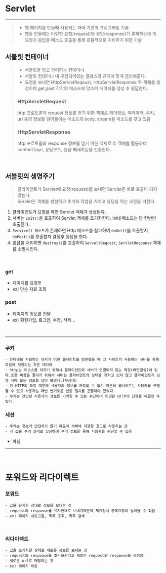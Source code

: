 # Servlet

---

> - 웹 페이지를 만들때 사용되는 자바 기반의 프로그래밍 기술
> - 웹을 만들때는 다양한 요청(request)와 응답(response)가 존재하는데 이 요청과 응답을 메소드 호출을 통해 효율적으로 처리하기 위한 기술


## 서블릿 컨테이너

> - 서블릿을 담고 관리하는 컨테이너
> - 서블릿 컨테이너 내 구현되어있는 클래스의 규칙에 맞게 관리해준다.
> - 요청을 보내면 HttpServletReqeust, HttpServletResponse 두 객체를 생성하여 get,post 각각의 메소드에 맞추어 페이지를 생성 후 응답한다.


> ### HttpServletRequest
> http 프로토콜의 request 정보를 얻기 위한 객체로 헤더정보, 파라미터, 쿠키, url 등의 정보를 읽어들이는 메소드와 body, stream을 메소드를 갖고 있음
><br>
> ### HttpServletResponse
> http 프로토콜의 response 정보를 얻기 위한 객체로 이 객체를 활용하여 contentTpye, 응답코드, 응답 메세지등을 전송한다.

<br>

## 서블릿의 생명주기
> 클라이언트가 Servlet에 요청(request)를 보내면 Servlet은 바로 호출이 되지 않는다.   
> Servlet은 객체를 생성하고 초기화 작업을 거치고 응답을 하는 과정을 거친다.

1. 클라이언트가 요청을 하면 Servlet 객체가 생성된다.
2. 서버는 `Init()`을 호출하여 Servlet 객체를 초기화한다. Init()메소드는 단 한번만 호출된다.
3. `Service() 메소드`가 존재하면 Http 메소드를 참고하여 `doGet()`을 호출할지 `doPost()`를 호출할지 결정후 응답을 한다.
4. 응답을 처리하면 `destroy()`를 호출하여 `ServeltRequest`, `ServletResponse` 객체를 소멸시킨다.


<br>








### get
- 페이지를 요청!!!
- ex) 단순 자료 조회


### post 
- 페이지의 정보를 전달
- ex) 회원가입, 로그인, 수정, 삭제...


<br>

---

### 쿠키
    - 인터넷을 사용하는 유저가 어떤 웹사이트를 방문했을 때 그 사이트가 사용하는 서버를 통해 로컬에 저장되는 작은 데이터
    - http는 리소스를 아끼기 위해서 클라이언트와 서버가 연결되지 않는 특징(비연결성)이 있다.또한 비용을 줄이기 위해서 서버는 클라이언트의 상태를 가지고 있지 않고 클라이언트가 요청 시에 모든 정보를 담아 보낸다.(무상태)
    - 위 HTTP의 특징 때문에 사용자의 정보를 저장할 수 없기 때문에 웹사이트는 사용자를 구별할 수 없고 사용자는 매번 번거로운 인증 절차를 진행해야 했었다.
    - 쿠키는 간단한 사용자의 정보를 기억할 수 있는 수단이며 이것은 HTTP의 단점을 해결할 수 있다.

### 세션
    - 쿠키는 정보가 안전하지 않기 때문에 서버에 저장할 용도로 사용하는 것
    - 키 값을 쿠키 형태로 할당하여 쿠키 정보를 통해 사용자를 판단할 수 있음

- 파싱

---
<br>

# 포워드와 리다이렉트

### 포워드
    - 값을 유지한 상태로 정보를 보내는 것
    - request와 response를 유지한채로 보내기때문에 재요청시 중복요청이 들어올 수 있음
    - ex) 페이지 새로고침, 목록 조회, 목록 검색

<br>

### 리다이렉트
    - 값을 초기화한 상태로 새로운 정보를 보내는 것
    - request와 response를 초기화시키고 새로운 request와 response를 생성함
    - 새로운 url로 매핑하는 것
    - ex) 페이지 이동


